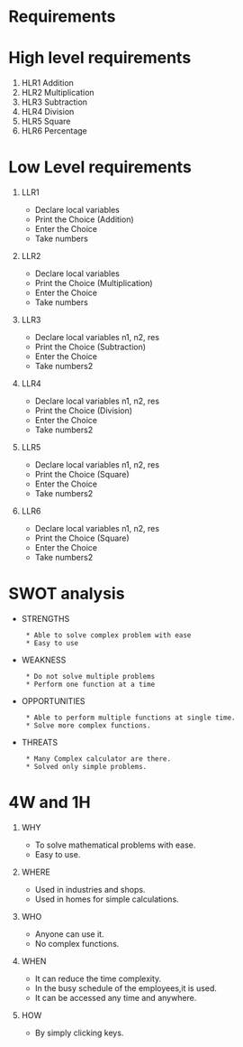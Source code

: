 # Requirements

# High level requirements

1. HLR1                   Addition
2. HLR2                   Multiplication
3. HLR3                   Subtraction
4. HLR4                   Division
5. HLR5                   Square
6. HLR6                   Percentage


# Low Level requirements

1. LLR1  
    * Declare local variables
    * Print the Choice (Addition)
    * Enter the Choice
    * Take numbers

2.  LLR2
    * Declare local variables 
    * Print the Choice (Multiplication)
    * Enter the Choice
    * Take numbers

3.  LLR3 
    * Declare local variables n1, n2, res
    * Print the Choice (Subtraction)
    * Enter the Choice
    * Take numbers2

4.  LLR4
    * Declare local variables n1, n2, res
    * Print the Choice (Division)
    * Enter the Choice
    * Take numbers2

5.  LLR5 
    * Declare local variables n1, n2, res
    * Print the Choice (Square)
    * Enter the Choice
    * Take numbers2

6.  LLR6
    * Declare local variables n1, n2, res
    * Print the Choice (Square)
    * Enter the Choice
    * Take numbers2


# SWOT analysis

* STRENGTHS

       * Able to solve complex problem with ease
       * Easy to use

* WEAKNESS

       * Do not solve multiple problems
       * Perform one function at a time

* OPPORTUNITIES

       * Able to perform multiple functions at single time.
       * Solve more complex functions.

* THREATS

       * Many Complex calculator are there.
       * Solved only simple problems.
       


# 4W and 1H
1. WHY 

    * To solve mathematical problems with ease.
    * Easy to use.

2. WHERE

    * Used in industries and shops.
    * Used in homes for simple calculations.

3. WHO

    * Anyone can use it.
    * No complex functions.

4. WHEN

    * It can reduce the time complexity.
    * In the busy schedule of the employees,it is used.
    * It can be accessed any time and anywhere.


5. HOW

    * By simply clicking keys.


